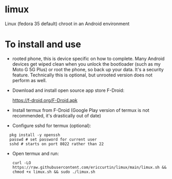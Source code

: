 # limux

Linux (fedora 35 default) chroot in an Android environment

# To install and use

- rooted phone, this is device specific on how to complete. Many Android devices get wiped clean when you unlock the bootloader (such as my Moto G 5G Plus) or root the phone, so back up your data. It's a security feature. Technically this is optional, but unrooted version does not perform as well.

- Download and install open source app store F-Droid:

  https://f-droid.org/F-Droid.apk

- Install termux from F-Droid (Google Play version of termux is not recommended, it's drastically out of date)

- Configure sshd for termux (optional):

```
  pkg install -y openssh
  passwd # set password for current user
  sshd # starts on port 8022 rather than 22
```

- Open termux and run:

  `curl -LO https://raw.githubusercontent.com/ericcurtin/limux/main/limux.sh && chmod +x limux.sh && sudo ./limux.sh`

